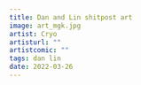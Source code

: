 ```yaml
---
title: Dan and Lin shitpost art
image: art_mgk.jpg
artist: Cryo
artisturl: ""
artistcomic: ""
tags: dan lin
date: 2022-03-26
---
```

